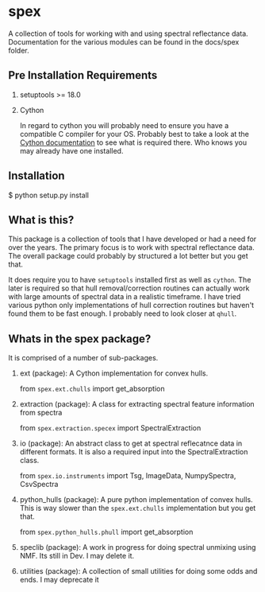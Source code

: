 
# spex

A collection of tools for working with and using spectral reflectance data. Documentation for the various modules can be 
found in the docs/spex folder. 

## Pre Installation Requirements

1) setuptools >= 18.0
2) Cython 
    
    In regard to cython you will probably need to ensure you have a compatible C 
    compiler for your OS. Probably best to take a look at the [Cython documentation](https://cython.readthedocs.io/en/latest/index.html) 
    to see what is required there. Who knows you may already have one installed.

## Installation

$ python setup.py install

## What is this?

This package is a collection of tools that I have developed or had a need for over the years. The primary focus is to 
work with spectral reflectance data. The overall package could probably by structured a lot better but you get that.

It does require you to have `setuptools` installed first as well as `cython`. The later is required so that hull 
removal/correction routines can actually work with large amounts of spectral data in a realistic timeframe. I have tried 
various python only implementations of hull correction routines but haven't found them to be fast enough. I probably 
need to look closer at `qhull`.

## Whats in the spex package?

It is comprised of a number of sub-packages.

1) ext (package): A Cython implementation for convex hulls.

    from `spex.ext.chulls` import get_absorption

2) extraction (package): A class for extracting spectral feature information from spectra

    from `spex.extraction.specex` import SpectralExtraction

3) io (package): An abstract class to get at spectral reflecatnce data in different formats. It is also a required input 
into the SpectralExtraction class.

    from `spex.io.instruments` import Tsg, ImageData, NumpySpectra, CsvSpectra

4) python_hulls (package): A pure python implementation of convex hulls. This is way slower than the `spex.ext.chulls`
implementation but you get that.

    from `spex.python_hulls.phull` import get_absorption

5) speclib (package): A work in progress for doing spectral unmixing using NMF. Its still in Dev. I may delete it.

6) utilities (package): A collection of small utilities for doing some odds and ends. I may deprecate it
